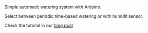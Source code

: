 Simple automatic watering system with Arduino.

Select between periodic time-based watering or with humidit sensor.

Check the tutorial in our [blog post](https://www.coconauts.net/blog/2015/04/22/simple-automatic-watering-system-arduino/)
